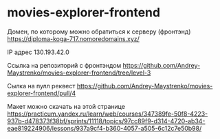 # movies-explorer-frontend
Домен, по которому можно обратиться к серверу (фронтэнд) https://diploma-koga-717.nomoredomains.xyz/

IP адрес 130.193.42.0 

Ссылка на репозиторий с фронтэндом https://github.com/Andrey-Maystrenko/movies-explorer-frontend/tree/level-3

Сылка на пулл реквест https://github.com/Andrey-Maystrenko/movies-explorer-frontend/pull/4

Макет можно скачать на этой странице https://practicum.yandex.ru/learn/web/courses/347389fe-50f8-4223-937b-d478373f38bf/sprints/11118/topics/97cc89f9-d314-4720-ab34-eae819224906/lessons/937a9cf4-b360-4057-a505-6c12c7e50b98/
